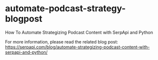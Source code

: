# automate-podcast-strategy-blogpost

How To Automate Strategizing Podcast Content with SerpApi and Python

For more information, please read the related blog post: https://serpapi.com/blog/automate-strategizing-podcast-content-with-serpapi-and-python/
